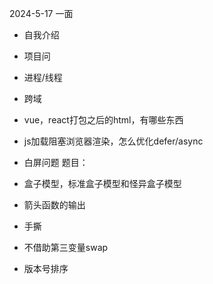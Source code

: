 
2024-5-17 一面

- 自我介绍
- 项目问
- 进程/线程
- 跨域
- vue，react打包之后的html，有哪些东西
- js加载阻塞浏览器渲染，怎么优化defer/async
- 白屏问题
题目：

- 盒子模型，标准盒子模型和怪异盒子模型
- 箭头函数的输出
- 手撕
- 不借助第三变量swap
- 版本号排序